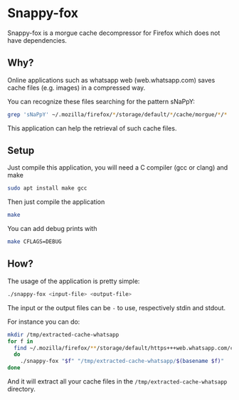 # Snappy-fox
Snappy-fox is a morgue cache decompressor for Firefox which does not have
dependencies.

## Why?
Online applications such as whatsapp web (web.whatsapp.com) saves cache
files (e.g. images) in a compressed way.

You can recognize these files searching for the pattern sNaPpY:
```bash
grep 'sNaPpY' ~/.mozilla/firefox/*/storage/default/*/cache/morgue/*/*
```

This application can help the retrieval of such cache files.

## Setup
Just compile this application, you will need a C compiler
(gcc or clang) and make
```bash
sudo apt install make gcc
```

Then just compile the application
```bash
make
```

You can add debug prints with
```bash
make CFLAGS=DEBUG
```

## How?

The usage of the application is pretty simple:
```bash
./snappy-fox <input-file> <output-file>
```
The input or the output files can be `-` to use, respectively stdin and
stdout.

For instance you can do:
```bash
mkdir /tmp/extracted-cache-whatsapp
for f in
  find ~/.mozilla/firefox/**/storage/default/https+++web.whatsapp.com/cache/ -name '*.final';
  do
    ./snappy-fox "$f" "/tmp/extracted-cache-whatsapp/$(basename $f)"
done
```

And it will extract all your cache files in the
`/tmp/extracted-cache-whatsapp` directory.
